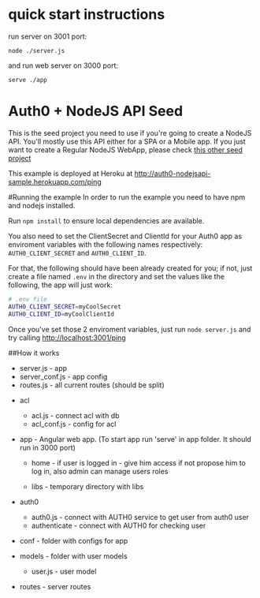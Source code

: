 # quick start instructions 
run server on 3001 port:
    
    node ./server.js
    
and run web server on 3000 port:
    
    serve ./app
    
# Auth0 + NodeJS API Seed
This is the seed project you need to use if you're going to create a NodeJS API. You'll mostly use this API either for a SPA or a Mobile app. If you just want to create a Regular NodeJS WebApp, please check [this other seed project](https://github.com/auth0/node-auth0/tree/master/examples/nodejs-regular-webapp)

This example is deployed at Heroku at http://auth0-nodejsapi-sample.herokuapp.com/ping

#Running the example
In order to run the example you need to have npm and nodejs installed.

Run `npm install` to ensure local dependencies are available.

You also need to set the ClientSecret and ClientId for your Auth0 app as enviroment variables with the following names respectively: `AUTH0_CLIENT_SECRET` and `AUTH0_CLIENT_ID`.

For that, the following should have been already created for you; if not, just create a file named `.env` in the directory and set the values like the following, the app will just work:

````bash
# .env file
AUTH0_CLIENT_SECRET=myCoolSecret
AUTH0_CLIENT_ID=myCoolClientId
````

Once you've set those 2 enviroment variables, just run `node server.js` and try calling [http://localhost:3001/ping](http://localhost:3001/ping)

##How it works

 * server.js - app
 * server_conf.js - app config 
 * routes.js - all current routes (should be split)
 
 - acl
    
    * acl.js - connect acl with db
    * acl_conf.js - config for acl
    
 - app - Angular web app. (To start app run 'serve' in app folder. It should run in 3000 port)
    
    * home - if user is logged in - give him access if not propose him to log in, 
    also admin can manage users roles
    
    * libs - temporary directory with libs
     
 - auth0 
 
    * auth0.js - connect with AUTH0 service to get user from auth0 user
    * authenticate - connect with AUTH0 for checking user
 
 - conf - folder with configs for app
 
 - models - folder with user models
 
    * user.js - user model
    
 - routes - server routes